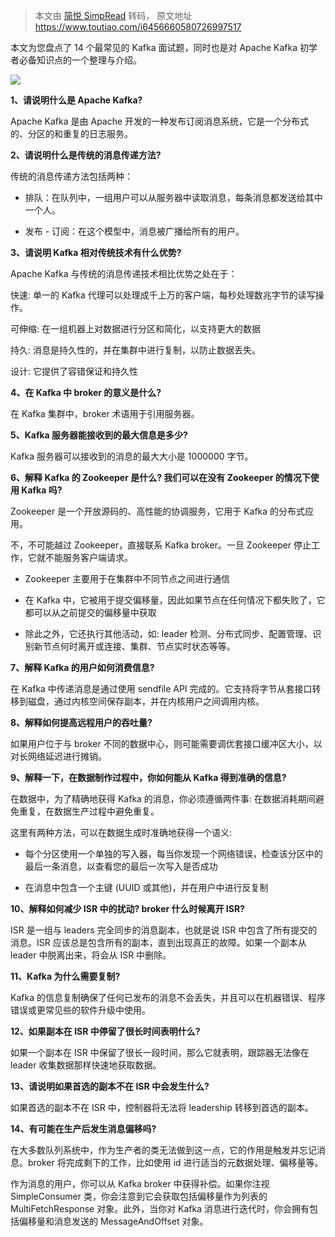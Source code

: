 > 本文由 [简悦 SimpRead](http://ksria.com/simpread/) 转码， 原文地址 https://www.toutiao.com/i6456660580726997517

本文为您盘点了 14 个最常见的 Kafka 面试题，同时也是对 Apache Kafka 初学者必备知识点的一个整理与介绍。

![](http://p1.pstatp.com/large/322100048a75711cd5e8)

**1、请说明什么是 Apache Kafka?**

Apache Kafka 是由 Apache 开发的一种发布订阅消息系统，它是一个分布式的、分区的和重复的日志服务。

**2、请说明什么是传统的消息传递方法?**

传统的消息传递方法包括两种：

*   排队：在队列中，一组用户可以从服务器中读取消息，每条消息都发送给其中一个人。
    
*   发布 - 订阅：在这个模型中，消息被广播给所有的用户。
    

**3、请说明 Kafka 相对传统技术有什么优势?**

Apache Kafka 与传统的消息传递技术相比优势之处在于：

快速: 单一的 Kafka 代理可以处理成千上万的客户端，每秒处理数兆字节的读写操作。

可伸缩: 在一组机器上对数据进行分区和简化，以支持更大的数据

持久: 消息是持久性的，并在集群中进行复制，以防止数据丢失。

设计: 它提供了容错保证和持久性

**4、在 Kafka 中 broker 的意义是什么?**

在 Kafka 集群中，broker 术语用于引用服务器。

**5、Kafka 服务器能接收到的最大信息是多少?**

Kafka 服务器可以接收到的消息的最大大小是 1000000 字节。

**6、解释 Kafka 的 Zookeeper 是什么? 我们可以在没有 Zookeeper 的情况下使用 Kafka 吗?**

Zookeeper 是一个开放源码的、高性能的协调服务，它用于 Kafka 的分布式应用。

不，不可能越过 Zookeeper，直接联系 Kafka broker。一旦 Zookeeper 停止工作，它就不能服务客户端请求。

*   Zookeeper 主要用于在集群中不同节点之间进行通信
    
*   在 Kafka 中，它被用于提交偏移量，因此如果节点在任何情况下都失败了，它都可以从之前提交的偏移量中获取
    
*   除此之外，它还执行其他活动，如: leader 检测、分布式同步、配置管理、识别新节点何时离开或连接、集群、节点实时状态等等。
    

**7、解释 Kafka 的用户如何消费信息?**

在 Kafka 中传递消息是通过使用 sendfile API 完成的。它支持将字节从套接口转移到磁盘，通过内核空间保存副本，并在内核用户之间调用内核。

**8、解释如何提高远程用户的吞吐量?**

如果用户位于与 broker 不同的数据中心，则可能需要调优套接口缓冲区大小，以对长网络延迟进行摊销。

**9、解释一下，在数据制作过程中，你如何能从 Kafka 得到准确的信息?**

在数据中，为了精确地获得 Kafka 的消息，你必须遵循两件事: 在数据消耗期间避免重复，在数据生产过程中避免重复。

这里有两种方法，可以在数据生成时准确地获得一个语义:

*   每个分区使用一个单独的写入器，每当你发现一个网络错误，检查该分区中的最后一条消息，以查看您的最后一次写入是否成功
    
*   在消息中包含一个主键 (UUID 或其他)，并在用户中进行反复制
    

**10、解释如何减少 ISR 中的扰动? broker 什么时候离开 ISR?**

ISR 是一组与 leaders 完全同步的消息副本，也就是说 ISR 中包含了所有提交的消息。ISR 应该总是包含所有的副本，直到出现真正的故障。如果一个副本从 leader 中脱离出来，将会从 ISR 中删除。

**11、Kafka 为什么需要复制?**

Kafka 的信息复制确保了任何已发布的消息不会丢失，并且可以在机器错误、程序错误或更常见些的软件升级中使用。

**12、如果副本在 ISR 中停留了很长时间表明什么?**

如果一个副本在 ISR 中保留了很长一段时间，那么它就表明，跟踪器无法像在 leader 收集数据那样快速地获取数据。

**13、请说明如果首选的副本不在 ISR 中会发生什么?**

如果首选的副本不在 ISR 中，控制器将无法将 leadership 转移到首选的副本。

**14、有可能在生产后发生消息偏移吗?**

在大多数队列系统中，作为生产者的类无法做到这一点，它的作用是触发并忘记消息。broker 将完成剩下的工作，比如使用 id 进行适当的元数据处理、偏移量等。

作为消息的用户，你可以从 Kafka broker 中获得补偿。如果你注视 SimpleConsumer 类，你会注意到它会获取包括偏移量作为列表的 MultiFetchResponse 对象。此外，当你对 Kafka 消息进行迭代时，你会拥有包括偏移量和消息发送的 MessageAndOffset 对象。